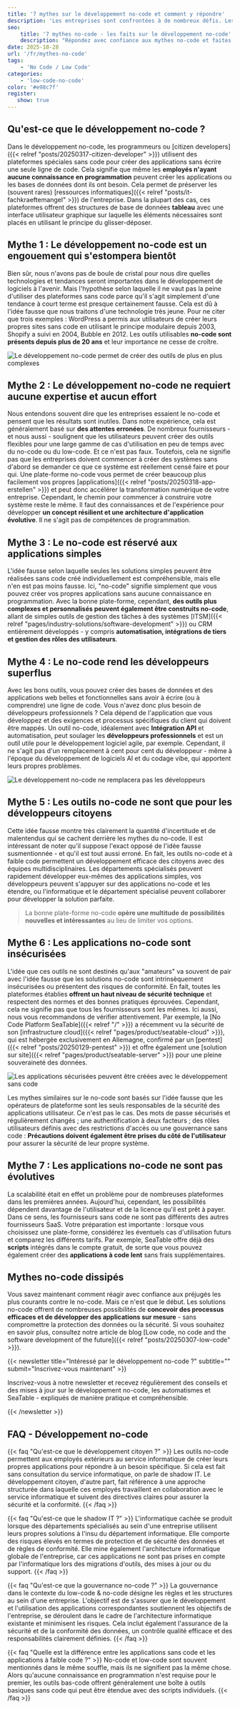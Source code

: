 ```yaml
---
title: '7 mythes sur le développement no-code et comment y répondre'
description: 'Les entreprises sont confrontées à de nombreux défis. Les solutions no-code sont un moyen de répondre à la pénurie de compétences informatiques en particulier. Cependant, de nombreuses entreprises hésitent à les mettre en œuvre ou se méfient des idées préconçues. Dans cet article, nous expliquons les 7 mythes no-code les plus courants.'
seo:
    title: '7 mythes no-code - les faits sur le développement no-code'
    description: "Répondez avec confiance aux mythes no-code et faites avancer la transformation numérique de votre entreprise rapidement et en toute sécurité."
date: 2025-10-28
url: '/fr/mythes-no-code'
tags:
    - 'No Code / Low Code'
categories:
    - 'low-code-no-code'
color: '#e98c7f'
register:
   show: true
---
```


## Qu'est-ce que le développement no-code ?

Dans le développement no-code, les programmeurs ou [citizen developers]({{< relref "posts/20250317-citizen-developer" >}}) utilisent des plateformes spéciales sans code pour créer des applications sans écrire une seule ligne de code. Cela signifie que même les **employés n'ayant aucune connaissance en programmation** peuvent créer les applications ou les bases de données dont ils ont besoin. Cela permet de préserver les (souvent rares) [ressources informatiques]({{< relref "posts/it-fachkraeftemangel" >}}) de l'entreprise. Dans la plupart des cas, ces plateformes offrent des structures de base de données **tableau** avec une interface utilisateur graphique sur laquelle les éléments nécessaires sont placés en utilisant le principe du glisser-déposer.

## Mythe 1 : Le développement no-code est un engouement qui s'estompera bientôt

Bien sûr, nous n'avons pas de boule de cristal pour nous dire quelles technologies et tendances seront importantes dans le développement de logiciels à l'avenir. Mais l'hypothèse selon laquelle il ne vaut pas la peine d'utiliser des plateformes sans code parce qu'il s'agit simplement d'une tendance à court terme est presque certainement fausse. Cela est dû à l'idée fausse que nous traitons d'une technologie très jeune. Pour ne citer que trois exemples : WordPress a permis aux utilisateurs de créer leurs propres sites sans code en utilisant le principe modulaire depuis 2003, Shopify a suivi en 2004, Bubble en 2012. Les outils utilisables **no-code sont présents depuis plus de 20 ans** et leur importance ne cesse de croître.

![Le développement no-code permet de créer des outils de plus en plus complexes](no_code_myth_simplicity.png)

## Mythe 2 : Le développement no-code ne requiert aucune expertise et aucun effort

Nous entendons souvent dire que les entreprises essaient le no-code et pensent que les résultats sont inutiles. Dans notre expérience, cela est généralement basé sur **des attentes erronées**. De nombreux fournisseurs - et nous aussi - soulignent que les utilisateurs peuvent créer des outils flexibles pour une large gamme de cas d'utilisation en peu de temps avec du no-code ou du low-code. Et ce n'est pas faux. Toutefois, cela ne signifie pas que les entreprises doivent commencer à créer des systèmes sans d'abord se demander ce que ce système est réellement censé faire et pour qui. Une plate-forme no-code vous permet de créer beaucoup plus facilement vos propres [applications]({{< relref "posts/20250318-app-erstellen" >}}) et peut donc accélérer la transformation numérique de votre entreprise. Cependant, le chemin pour commencer à construire votre système reste le même. Il faut des connaissances et de l'expérience pour développer **un concept résilient et une architecture d'application évolutive**. Il ne s'agit pas de compétences de programmation.

## Mythe 3 : Le no-code est réservé aux applications simples

L'idée fausse selon laquelle seules les solutions simples peuvent être réalisées sans code créé individuellement est compréhensible, mais elle n'en est pas moins fausse. Ici, "no-code" signifie simplement que vous pouvez créer vos propres applications sans aucune connaissance en programmation. Avec la bonne plate-forme, cependant, **des outils plus complexes et personnalisés peuvent également être construits no-code**, allant de simples outils de gestion des tâches à des systèmes [ITSM]({{< relref "pages/industry-solutions/software-development" >}}) ou CRM entièrement développés - y compris **automatisation, intégrations de tiers et gestion des rôles des utilisateurs**.

## Mythe 4 : Le no-code rend les développeurs superflus

Avec les bons outils, vous pouvez créer des bases de données et des applications web belles et fonctionnelles sans avoir à écrire (ou à comprendre) une ligne de code. Vous n'avez donc plus besoin de développeurs professionnels ? Cela dépend de l'application que vous développez et des exigences et processus spécifiques du client qui doivent être mappés. Un outil no-code, idéalement avec **Intégration API** et automatisation, peut soulager les **développeurs professionnels** et est un outil utile pour le développement logiciel agile, par exemple. Cependant, il ne s'agit pas d'un remplacement à cent pour cent du développeur - même à l'époque du développement de logiciels AI et du codage vibe, qui apportent leurs propres problèmes.

![Le développement no-code ne remplacera pas les développeurs](no-code-myth-developer.png)

## Mythe 5 : Les outils no-code ne sont que pour les développeurs citoyens

Cette idée fausse montre très clairement la quantité d'incertitude et de malentendus qui se cachent derrière les mythes du no-code. Il est intéressant de noter qu'il suppose l'exact opposé de l'idée fausse susmentionnée - et qu'il est tout aussi erroné. En fait, les outils no-code et à faible code permettent un développement efficace des citoyens avec des équipes multidisciplinaires. Les départements spécialisés peuvent rapidement développer eux-mêmes des applications simples, vos développeurs peuvent s'appuyer sur des applications no-code et les étendre, ou l'informatique et le département spécialisé peuvent collaborer pour développer la solution parfaite.

> La bonne plate-forme no-code **opère une multitude de possibilités nouvelles et intéressantes** au lieu de limiter vos options.

## Mythe 6 : Les applications no-code sont insécurisées

L'idée que ces outils ne sont destinés qu'aux "amateurs" va souvent de pair avec l'idée fausse que les solutions no-code sont intrinsèquement insécurisées ou présentent des risques de conformité. En fait, toutes les plateformes établies **offrent un haut niveau de sécurité technique** et respectent des normes et des bonnes pratiques éprouvées. Cependant, cela ne signifie pas que tous les fournisseurs sont les mêmes. Ici aussi, nous vous recommandons de vérifier attentivement. Par exemple, la [No Code Platform SeaTable]({{< relref "/" >}}) a récemment vu la sécurité de son [infrastructure cloud]({{< relref "pages/product/seatable-cloud" >}}), qui est hébergée exclusivement en Allemagne, confirmé par un [pentest]({{< relref "posts/20250129-pentest" >}}) et offre également une [solution sur site]({{< relref "pages/product/seatable-server" >}}) pour une pleine souveraineté des données.

![Les applications sécurisées peuvent être créées avec le développement sans code](no-code-myth-security.png)

Les mythes similaires sur le no-code sont basés sur l'idée fausse que les opérateurs de plateforme sont les seuls responsables de la sécurité des applications utilisateur. Ce n'est pas le cas. Des mots de passe sécurisés et régulièrement changés ; une authentification à deux facteurs ; des rôles utilisateurs définis avec des restrictions d'accès ou une gouvernance sans code : **Précautions doivent également être prises du côté de l'utilisateur** pour assurer la sécurité de leur propre système.

## Mythe 7 : Les applications no-code ne sont pas évolutives

La scalabilité était en effet un problème pour de nombreuses plateformes dans les premières années. Aujourd'hui, cependant, les possibilités dépendent davantage de l'utilisateur et de la licence qu'il est prêt à payer. Dans ce sens, les fournisseurs sans code ne sont pas différents des autres fournisseurs SaaS. Votre préparation est importante : lorsque vous choisissez une plate-forme, considérez les éventuels cas d'utilisation futurs et comparez les différents tarifs. Par exemple, SeaTable offre déjà des **scripts** intégrés dans le compte gratuit, de sorte que vous pouvez également créer des **applications à code lent** sans frais supplémentaires.

## Mythes no-code dissipés

Vous savez maintenant comment réagir avec confiance aux préjugés les plus courants contre le no-code. Mais ce n'est que le début. Les solutions no-code offrent de nombreuses possibilités de **concevoir des processus efficaces et de développer des applications sur mesure** - sans compromettre la protection des données ou la sécurité. Si vous souhaitez en savoir plus, consultez notre article de blog [Low code, no code and the software development of the future]({{< relref "posts/20250307-low-code" >}}).

{{< newsletter title="Intéressé par le développement no-code ?" subtitle="" submit="Inscrivez-vous maintenant" >}}

Inscrivez-vous à notre newsletter et recevez régulièrement des conseils et des mises à jour sur le développement no-code, les automatismes et SeaTable - expliqués de manière pratique et compréhensible.

{{< /newsletter >}}

## FAQ - Développement no-code

{{< faq "Qu'est-ce que le développement citoyen ?" >}}
Les outils no-code permettent aux employés extérieurs au service informatique de créer leurs propres applications pour répondre à un besoin spécifique. Si cela est fait sans consultation du service informatique, on parle de shadow IT. Le développement citoyen, d'autre part, fait référence à une approche structurée dans laquelle ces employés travaillent en collaboration avec le service informatique et suivent des directives claires pour assurer la sécurité et la conformité.
{{< /faq >}}

{{< faq "Qu'est-ce que le shadow IT ?" >}}
L'informatique cachée se produit lorsque des départements spécialisés au sein d'une entreprise utilisent leurs propres solutions à l'insu du département informatique. Elle comporte des risques élevés en termes de protection et de sécurité des données et de règles de conformité. Elle mine également l'architecture informatique globale de l'entreprise, car ces applications ne sont pas prises en compte par l'informatique lors des migrations d'outils, des mises à jour ou du support.
{{< /faq >}}

{{< faq "Qu'est-ce que la gouvernance no-code ?" >}}
La gouvernance dans le contexte du low-code & no-code désigne les règles et les structures au sein d'une entreprise. L'objectif est de s'assurer que le développement et l'utilisation des applications correspondantes soutiennent les objectifs de l'entreprise, se déroulent dans le cadre de l'architecture informatique existante et minimisent les risques. Cela inclut également l'assurance de la sécurité et de la conformité des données, un contrôle qualité efficace et des responsabilités clairement définies.
{{< /faq >}}

{{< faq "Quelle est la différence entre les applications sans code et les applications à faible code ?" >}}
No-code et low-code sont souvent mentionnés dans le même souffle, mais ils ne signifient pas la même chose. Alors qu'aucune connaissance en programmation n'est requise pour le premier, les outils bas-code offrent généralement une boîte à outils basiques sans code qui peut être étendue avec des scripts individuels.
{{< /faq >}}